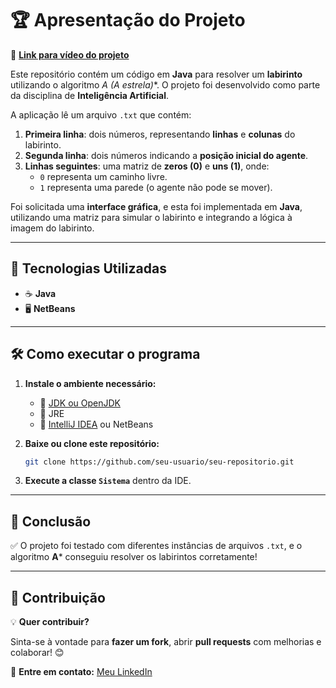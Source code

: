# 🏆 Apresentação do Projeto

🎥 **[Link para vídeo do projeto](#)**

Este repositório contém um código em **Java** para resolver um **labirinto** utilizando o algoritmo **A* (A estrela)**. O projeto foi desenvolvido como parte da disciplina de **Inteligência Artificial**.

A aplicação lê um arquivo `.txt` que contém:
1. **Primeira linha**: dois números, representando **linhas** e **colunas** do labirinto.
2. **Segunda linha**: dois números indicando a **posição inicial do agente**.
3. **Linhas seguintes**: uma matriz de **zeros (0)** e **uns (1)**, onde:
   - `0` representa um caminho livre.
   - `1` representa uma parede (o agente não pode se mover).

Foi solicitada uma **interface gráfica**, e esta foi implementada em **Java**, utilizando uma matriz para simular o labirinto e integrando a lógica à imagem do labirinto.

---

## 🚀 Tecnologias Utilizadas

- ☕ **Java**
- 🖥️ **NetBeans**

---

## 🛠️ Como executar o programa

1. **Instale o ambiente necessário:**
   - 🔹 [JDK ou OpenJDK](https://openjdk.org/)
   - 🔹 JRE
   - 🔹 [IntelliJ IDEA](https://www.jetbrains.com/idea/) ou NetBeans

2. **Baixe ou clone este repositório:**
   ```sh
   git clone https://github.com/seu-usuario/seu-repositorio.git
   ```

3. **Execute a classe `Sistema`** dentro da IDE.

---

## 🎯 Conclusão

✅ O projeto foi testado com diferentes instâncias de arquivos `.txt`, e o algoritmo **A*** conseguiu resolver os labirintos corretamente!

---

## 🤝 Contribuição

💡 **Quer contribuir?**

Sinta-se à vontade para **fazer um fork**, abrir **pull requests** com melhorias e colaborar! 😊

📩 **Entre em contato:** [Meu LinkedIn](#)
